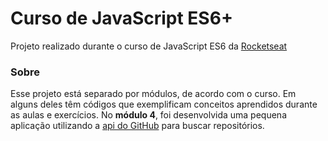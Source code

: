 # Curso de JavaScript ES6+
Projeto realizado durante o curso de JavaScript ES6 da [Rocketseat](https://rocketseat.com.br/)

### Sobre 
Esse projeto está separado por módulos, de acordo com o curso. Em alguns deles têm códigos que exemplificam conceitos aprendidos durante as aulas e exercícios.
No **módulo 4**, foi desenvolvida uma pequena aplicação utilizando a [api do GitHub](https://api.github.com/) para buscar repositórios. 
